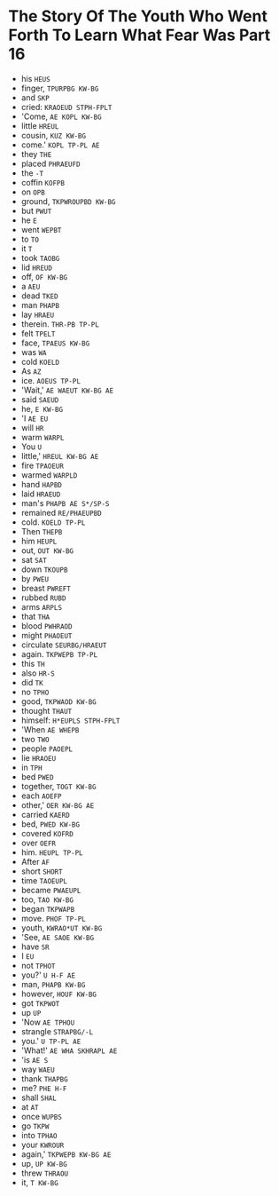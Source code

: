 # The Story Of The Youth Who Went Forth To Learn What Fear Was Part 16

* his `HEUS`
* finger, `TPURPBG KW-BG`
* and `SKP`
* cried: `KRAOEUD STPH-FPLT`
* 'Come, `AE KOPL KW-BG`
* little `HREUL`
* cousin, `KUZ KW-BG`
* come.' `KOPL TP-PL AE`
* they `THE`
* placed `PHRAEUFD`
* the `-T`
* coffin `KOFPB`
* on `OPB`
* ground, `TKPWROUPBD KW-BG`
* but `PWUT`
* he `E`
* went `WEPBT`
* to `TO`
* it `T`
* took `TAOBG`
* lid `HREUD`
* off, `OF KW-BG`
* a `AEU`
* dead `TKED`
* man `PHAPB`
* lay `HRAEU`
* therein. `THR-PB TP-PL`
* felt `TPELT`
* face, `TPAEUS KW-BG`
* was `WA`
* cold `KOELD`
* As `AZ`
* ice. `AOEUS TP-PL`
* 'Wait,' `AE WAEUT KW-BG AE`
* said `SAEUD`
* he, `E KW-BG`
* 'I `AE EU`
* will `HR`
* warm `WARPL`
* You `U`
* little,' `HREUL KW-BG AE`
* fire `TPAOEUR`
* warmed `WARPLD`
* hand `HAPBD`
* laid `HRAEUD`
* man's `PHAPB AE S*/SP-S`
* remained `RE/PHAEUPBD`
* cold. `KOELD TP-PL`
* Then `THEPB`
* him `HEUPL`
* out, `OUT KW-BG`
* sat `SAT`
* down `TKOUPB`
* by `PWEU`
* breast `PWREFT`
* rubbed `RUBD`
* arms `ARPLS`
* that `THA`
* blood `PWHRAOD`
* might `PHAOEUT`
* circulate `SEURBG/HRAEUT`
* again. `TKPWEPB TP-PL`
* this `TH`
* also `HR-S`
* did `TK`
* no `TPHO`
* good, `TKPWAOD KW-BG`
* thought `THAUT`
* himself: `H*EUPLS STPH-FPLT`
* 'When `AE WHEPB`
* two `TWO`
* people `PAOEPL`
* lie `HRAOEU`
* in `TPH`
* bed `PWED`
* together, `TOGT KW-BG`
* each `AOEFP`
* other,' `OER KW-BG AE`
* carried `KAERD`
* bed, `PWED KW-BG`
* covered `KOFRD`
* over `OEFR`
* him. `HEUPL TP-PL`
* After `AF`
* short `SHORT`
* time `TAOEUPL`
* became `PWAEUPL`
* too, `TAO KW-BG`
* began `TKPWAPB`
* move. `PHOF TP-PL`
* youth, `KWRAO*UT KW-BG`
* 'See, `AE SAOE KW-BG`
* have `SR`
* I `EU`
* not `TPHOT`
* you?' `U H-F AE`
* man, `PHAPB KW-BG`
* however, `HOUF KW-BG`
* got `TKPWOT`
* up `UP`
* 'Now `AE TPHOU`
* strangle `STRAPBG/-L`
* you.' `U TP-PL AE`
* 'What!' `AE WHA SKHRAPL AE`
* 'is `AE S`
* way `WAEU`
* thank `THAPBG`
* me? `PHE H-F`
* shall `SHAL`
* at `AT`
* once `WUPBS`
* go `TKPW`
* into `TPHAO`
* your `KWROUR`
* again,' `TKPWEPB KW-BG AE`
* up, `UP KW-BG`
* threw `THRAOU`
* it, `T KW-BG`

